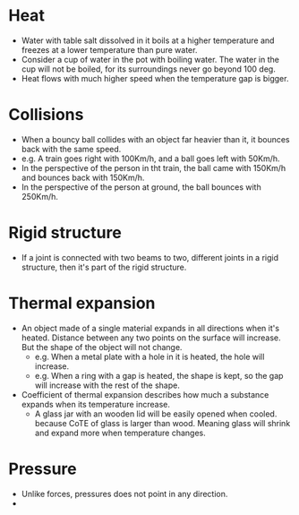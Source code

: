 # Heat
- Water with table salt dissolved in it boils at a higher temperature and freezes at a lower temperature than pure water.
- Consider a cup of water in the pot with boiling water. The water in the cup will not be boiled, for its surroundings never go beyond 100 deg.
- Heat flows with much higher speed when the temperature gap is bigger.

# Collisions
- When a bouncy ball collides with an object far heavier than it, it bounces back with the same speed.
- e.g. A train goes right with 100Km/h, and a ball goes left with 50Km/h.
- In the perspective of the person in tht train, the ball came with 150Km/h and bounces back with 150Km/h.
- In the perspective of the person at ground, the ball bounces with 250Km/h.
# Rigid structure
- If a joint is connected with two beams to two, different joints in a rigid structure, then it's part of the rigid structure.

# Thermal expansion
- An object made of a single material expands in all directions when it's heated. Distance between any two points on the surface will increase. But the shape of the object will not change.
  - e.g. When a metal plate with a hole in it is heated, the hole will increase.
  - e.g. When a ring with a gap is heated, the shape is kept, so the gap will increase with the rest of the shape.
- Coefficient of thermal expansion describes how much a substance expands when its temperature increase.
  - A glass jar with an wooden lid will be easily opened when cooled. because CoTE of glass is larger than wood. Meaning glass will shrink and expand more when temperature changes.

# Pressure
- Unlike forces, pressures does not point in any direction.
- 